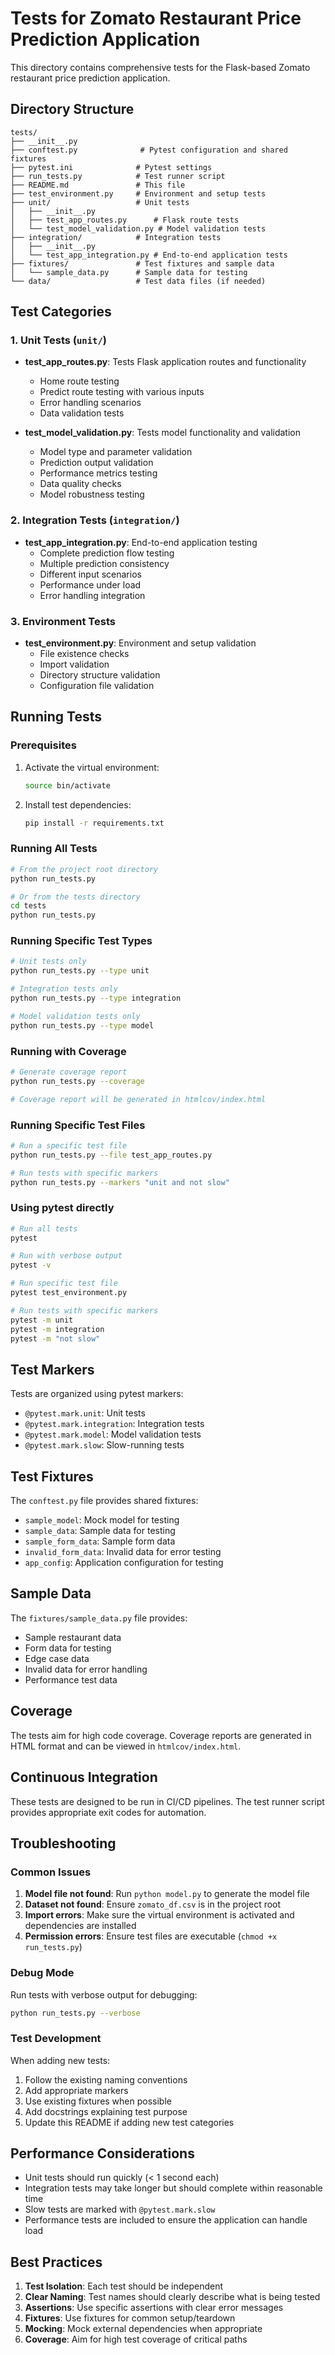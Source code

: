 # Tests for Zomato Restaurant Price Prediction Application

This directory contains comprehensive tests for the Flask-based Zomato restaurant price prediction application.

## Directory Structure

```
tests/
├── __init__.py
├── conftest.py              # Pytest configuration and shared fixtures
├── pytest.ini              # Pytest settings
├── run_tests.py            # Test runner script
├── README.md               # This file
├── test_environment.py     # Environment and setup tests
├── unit/                   # Unit tests
│   ├── __init__.py
│   ├── test_app_routes.py      # Flask route tests
│   └── test_model_validation.py # Model validation tests
├── integration/            # Integration tests
│   ├── __init__.py
│   └── test_app_integration.py # End-to-end application tests
├── fixtures/               # Test fixtures and sample data
│   └── sample_data.py      # Sample data for testing
└── data/                   # Test data files (if needed)
```

## Test Categories

### 1. Unit Tests (`unit/`)
- **test_app_routes.py**: Tests Flask application routes and functionality
  - Home route testing
  - Predict route testing with various inputs
  - Error handling scenarios
  - Data validation tests

- **test_model_validation.py**: Tests model functionality and validation
  - Model type and parameter validation
  - Prediction output validation
  - Performance metrics testing
  - Data quality checks
  - Model robustness testing

### 2. Integration Tests (`integration/`)
- **test_app_integration.py**: End-to-end application testing
  - Complete prediction flow testing
  - Multiple prediction consistency
  - Different input scenarios
  - Performance under load
  - Error handling integration

### 3. Environment Tests
- **test_environment.py**: Environment and setup validation
  - File existence checks
  - Import validation
  - Directory structure validation
  - Configuration file validation

## Running Tests

### Prerequisites
1. Activate the virtual environment:
   ```bash
   source bin/activate
   ```

2. Install test dependencies:
   ```bash
   pip install -r requirements.txt
   ```

### Running All Tests
```bash
# From the project root directory
python run_tests.py

# Or from the tests directory
cd tests
python run_tests.py
```

### Running Specific Test Types
```bash
# Unit tests only
python run_tests.py --type unit

# Integration tests only
python run_tests.py --type integration

# Model validation tests only
python run_tests.py --type model
```

### Running with Coverage
```bash
# Generate coverage report
python run_tests.py --coverage

# Coverage report will be generated in htmlcov/index.html
```

### Running Specific Test Files
```bash
# Run a specific test file
python run_tests.py --file test_app_routes.py

# Run tests with specific markers
python run_tests.py --markers "unit and not slow"
```

### Using pytest directly
```bash
# Run all tests
pytest

# Run with verbose output
pytest -v

# Run specific test file
pytest test_environment.py

# Run tests with specific markers
pytest -m unit
pytest -m integration
pytest -m "not slow"
```

## Test Markers

Tests are organized using pytest markers:

- `@pytest.mark.unit`: Unit tests
- `@pytest.mark.integration`: Integration tests
- `@pytest.mark.model`: Model validation tests
- `@pytest.mark.slow`: Slow-running tests

## Test Fixtures

The `conftest.py` file provides shared fixtures:

- `sample_model`: Mock model for testing
- `sample_data`: Sample data for testing
- `sample_form_data`: Sample form data
- `invalid_form_data`: Invalid data for error testing
- `app_config`: Application configuration for testing

## Sample Data

The `fixtures/sample_data.py` file provides:

- Sample restaurant data
- Form data for testing
- Edge case data
- Invalid data for error handling
- Performance test data

## Coverage

The tests aim for high code coverage. Coverage reports are generated in HTML format and can be viewed in `htmlcov/index.html`.

## Continuous Integration

These tests are designed to be run in CI/CD pipelines. The test runner script provides appropriate exit codes for automation.

## Troubleshooting

### Common Issues

1. **Model file not found**: Run `python model.py` to generate the model file
2. **Dataset not found**: Ensure `zomato_df.csv` is in the project root
3. **Import errors**: Make sure the virtual environment is activated and dependencies are installed
4. **Permission errors**: Ensure test files are executable (`chmod +x run_tests.py`)

### Debug Mode

Run tests with verbose output for debugging:
```bash
python run_tests.py --verbose
```

### Test Development

When adding new tests:

1. Follow the existing naming conventions
2. Add appropriate markers
3. Use existing fixtures when possible
4. Add docstrings explaining test purpose
5. Update this README if adding new test categories

## Performance Considerations

- Unit tests should run quickly (< 1 second each)
- Integration tests may take longer but should complete within reasonable time
- Slow tests are marked with `@pytest.mark.slow`
- Performance tests are included to ensure the application can handle load

## Best Practices

1. **Test Isolation**: Each test should be independent
2. **Clear Naming**: Test names should clearly describe what is being tested
3. **Assertions**: Use specific assertions with clear error messages
4. **Fixtures**: Use fixtures for common setup/teardown
5. **Mocking**: Mock external dependencies when appropriate
6. **Coverage**: Aim for high test coverage of critical paths
